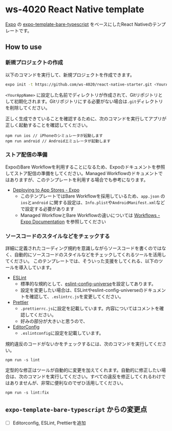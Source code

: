 # ws-4020 React Native template

[Expo](https://expo.io/) の [expo-template-bare-typescript](https://github.com/expo/expo/tree/master/templates/expo-template-bare-typescript) をベースにしたReact Nativeのテンプレートです。

## How to use

### 新規プロジェクトの作成

以下のコマンドを実行して、新規プロジェクトを作成できます。

```bash
expo init -t https://github.com/ws-4020/react-native-starter.git <YourAppName>
```

`<YourAppName>` に設定した名前でディレクトリが作成されて、Gitリポジトリとして初期化されます。Gitリポジトリにする必要がない場合は`.git`ディレクトリを削除してください。

正しく生成できていることを確認するために、次のコマンドを実行してアプリが正しく起動することを確認してください。

```
npm run ios // iPhoneのシミュレータが起動します
npm run android // Androidエミュレータが起動します
```

### ストア配信の準備

ExpoのBare Workflowを利用することになるため、Expoのドキュメントを参照してストア配信の準備をしてください。Managed Workflowのドキュメントではありますが、このテンプレートを利用する場合でも参考になります。

* [Deploying to App Stores - Expo](https://docs.expo.io/distribution/app-stores/)
  * このテンプレートではBare Workflowを採用しているため、`app.json` の `ios`と`android` に関する設定は、`Info.plist`や`AndroidManifest.xml`などで設定する必要があります
  * Managed WorkflowとBare Workflowの違いについては [Workflows - Expo Documentation](https://docs.expo.io/introduction/managed-vs-bare/) を参照してください

### ソースコードのスタイルなどをチェックする

詳細に定義されたコーディング規約を意識しながらソースコードを書くのではなく、自動的にソースコードのスタイルなどをチェックしてくれるツールを活用してください。
このテンプレートでは、そういった支援をしてくれる、以下のツールを導入しています。

* [ESLint](https://eslint.org/)
  * 標準的な規約として、[eslint-config-universe](https://github.com/expo/expo/tree/master/packages/eslint-config-universe)を設定してあります。
  * 設定を変更したい場合は、ESLintやeslint-config-universeのドキュメントを確認して、`.eslintrc.js`を変更してください。
* [Prettier](https://prettier.io/)
  * `.prettierrc.js`に設定を記載しています。内容についてはコメントを確認してください。
  * 好みの部分が大きいと思うので、
* [EditorConfig](https://editorconfig.org/)
  * `.eslintconfig`に設定を記載しています。

規約違反のコードがないかをチェックするには、次のコマンドを実行してください。

```
npm run -s lint
```

定型的な修正はツールが自動的に変更を加えてくれます。自動的に修正したい場合は、次のコマンドを実行してください。すべての違反を修正してくれるわけではありませんが、非常に便利なのでぜひ活用してください。

```
npm run -s lint:fix
```

## `expo-template-bare-typescript` からの変更点

* [ ] Editorconfig, ESLint, Prettierを追加
